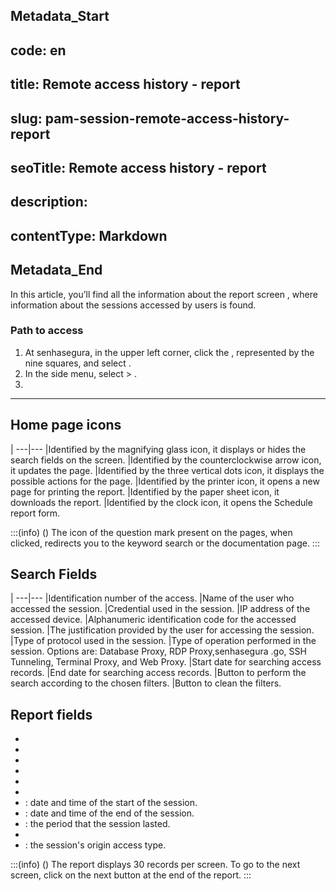 ## Metadata_Start 
## code: en
## title: Remote access history - report 
## slug: pam-session-remote-access-history-report 
## seoTitle: Remote access history - report 
## description:  
## contentType: Markdown 
## Metadata_End
In this article, you’ll find all the information about the report screen , where information about the sessions accessed by users is found.

### Path to access

1. At senhasegura, in the upper left corner, click the , represented by the nine squares, and select .
2. In the side menu, select  > .
3. 

---
## Home page icons
 |
---|---
|Identified by the magnifying glass icon, it displays or hides the search fields on the screen.
|Identified by the counterclockwise arrow icon, it updates the page.
|Identified by the three vertical dots icon,  it displays the possible actions for the page.
|Identified by the printer icon, it opens a new page for printing the report.
|Identified by the paper sheet icon,  it downloads the report.
|Identified by the clock icon, it opens the Schedule report form.

:::(info) ()
The icon of the question mark present on the pages, when clicked, redirects you to the keyword search or the documentation page.
:::

## Search Fields

|
---|---
|Identification number of the access.
|Name of the user who accessed the session.
|Credential used in the session.
|IP address of the accessed device.
|Alphanumeric identification code for the accessed session.
|The justification provided by the user for accessing the session.
|Type of protocol used in the session.
|Type of operation performed in the session. Options are: Database Proxy, RDP Proxy,senhasegura .go, SSH Tunneling, Terminal Proxy, and Web Proxy.
|Start date for searching access records.
|End date for searching access records.
|Button to perform the search according to the chosen filters.
|Button to clean the filters.


## Report fields

* 
* 
* 
* 
* 
* 
* : date and time of the start of the session.
* : date and time of the end of the session.
* : the period that the session lasted.
* 
* : the session's origin access type.

:::(info) ()
The report displays 30 records per screen. To go to the next screen, click on the next button at the end of the report.
:::
